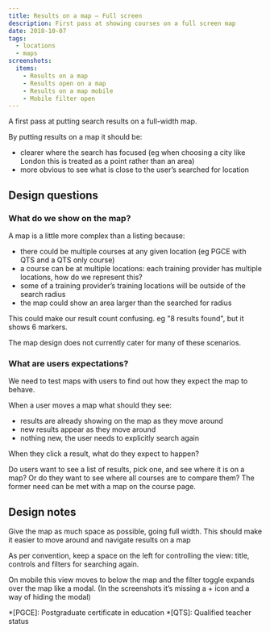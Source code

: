```yaml
---
title: Results on a map – Full screen
description: First pass at showing courses on a full screen map
date: 2018-10-07
tags:
  - locations
  - maps
screenshots:
  items:
    - Results on a map
    - Results open on a map
    - Results on a map mobile
    - Mobile filter open
---
```


A first pass at putting search results on a full-width map.

By putting results on a map it should be:

- clearer where the search has focused (eg when choosing a city like London this is treated as a point rather than an area)
- more obvious to see what is close to the user’s searched for location

## Design questions

### What do we show on the map?

A map is a little more complex than a listing because:

- there could be multiple courses at any given location (eg PGCE with QTS and a QTS only course)
- a course can be at multiple locations: each training provider has multiple locations, how do we represent this?
- some of a training provider’s training locations will be outside of the search radius
- the map could show an area larger than the searched for radius

This could make our result count confusing. eg "8 results found", but it shows 6 markers.

The map design does not currently cater for many of these scenarios.

### What are users expectations?

We need to test maps with users to find out how they expect the map to behave.

When a user moves a map what should they see:

- results are already showing on the map as they move around
- new results appear as they move around
- nothing new, the user needs to explicitly search again

When they click a result, what do they expect to happen?

Do users want to see a list of results, pick one, and see where it is on a map? Or do they want to see where all courses are to compare them? The former need can be met with a map on the course page.

## Design notes

Give the map as much space as possible, going full width. This should make it easier to move around and navigate results on a map

As per convention, keep a space on the left for controlling the view: title, controls and filters for searching again.

On mobile this view moves to below the map and the filter toggle expands over the map like a modal. (In the screenshots it’s missing a + icon and a way of hiding the modal)

*[PGCE]: Postgraduate certificate in education
*[QTS]: Qualified teacher status
